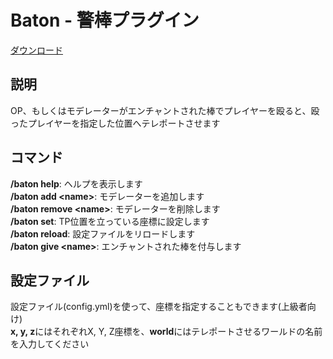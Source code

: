 # Baton - 警棒プラグイン
[ダウンロード](https://github.com/Nerahikada/Baton/releases/download/v1.1.0.11/Baton_v1.1.0.11.phar)

## 説明
OP、もしくはモデレーターがエンチャントされた棒でプレイヤーを殴ると、殴ったプレイヤーを指定した位置へテレポートさせます

## コマンド
**/baton help**: ヘルプを表示します  
**/baton add \<name\>**: モデレーターを追加します  
**/baton remove \<name\>**: モデレーターを削除します  
**/baton set**: TP位置を立っている座標に設定します  
**/baton reload**: 設定ファイルをリロードします  
**/baton give \<name\>**: エンチャントされた棒を付与します

## 設定ファイル
設定ファイル(config.yml)を使って、座標を指定することもできます(上級者向け)  
**x, y, z**にはそれぞれX, Y, Z座標を、**world**にはテレポートさせるワールドの名前を入力してください